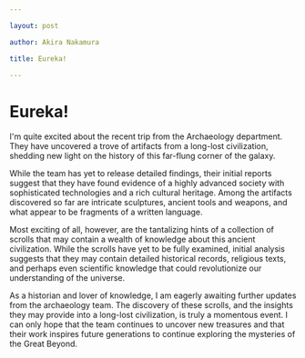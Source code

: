 ```yaml
---

layout: post

author: Akira Nakamura

title: Eureka!

---
```


# Eureka!

I'm quite excited about the recent trip from the Archaeology department. They have uncovered a trove of artifacts from a long-lost civilization, shedding new light on the history of this far-flung corner of the galaxy.

While the team has yet to release detailed findings, their initial reports suggest that they have found evidence of a highly advanced society with sophisticated technologies and a rich cultural heritage. Among the artifacts discovered so far are intricate sculptures, ancient tools and weapons, and what appear to be fragments of a written language.

Most exciting of all, however, are the tantalizing hints of a collection of scrolls that may contain a wealth of knowledge about this ancient civilization. While the scrolls have yet to be fully examined, initial analysis suggests that they may contain detailed historical records, religious texts, and perhaps even scientific knowledge that could revolutionize our understanding of the universe.

As a historian and lover of knowledge, I am eagerly awaiting further updates from the archaeology team. The discovery of these scrolls, and the insights they may provide into a long-lost civilization, is truly a momentous event. I can only hope that the team continues to uncover new treasures and that their work inspires future generations to continue exploring the mysteries of the Great Beyond.
